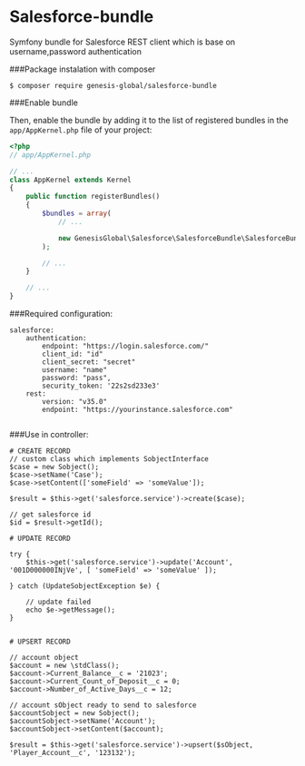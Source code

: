 # Salesforce-bundle
Symfony bundle for Salesforce REST client which is base on username,password authentication

###Package instalation with composer

```console
$ composer require genesis-global/salesforce-bundle
```


###Enable bundle

Then, enable the bundle by adding it to the list of registered bundles
in the `app/AppKernel.php` file of your project:

```php
<?php
// app/AppKernel.php

// ...
class AppKernel extends Kernel
{
    public function registerBundles()
    {
        $bundles = array(
            // ...

            new GenesisGlobal\Salesforce\SalesforceBundle\SalesforceBundle(),
        );

        // ...
    }

    // ...
}
```

###Required configuration:
```
salesforce:
    authentication:
        endpoint: "https://login.salesforce.com/"
        client_id: "id"
        client_secret: "secret"
        username: "name"
        password: "pass",
        security_token: '22s2sd233e3'
    rest:
        version: "v35.0"
        endpoint: "https://yourinstance.salesforce.com"
        
```

###Use in controller:

```
# CREATE RECORD
// custom class which implements SobjectInterface
$case = new Sobject();
$case->setName('Case');
$case->setContent(['someField' => 'someValue']);

$result = $this->get('salesforce.service')->create($case);  

// get salesforce id
$id = $result->getId();
 
# UPDATE RECORD

try {
    $this->get('salesforce.service')->update('Account', '001D000000INjVe', [ 'someField' => 'someValue' ]);
    
} catch (UpdateSobjectException $e) {
    
    // update failed
    echo $e->getMessage();
}


# UPSERT RECORD

// account object
$account = new \stdClass();
$account->Current_Balance__c = '21023';
$account->Current_Count_of_Deposit__c = 0;
$account->Number_of_Active_Days__c = 12;
 
// account sObject ready to send to salesforce
$accountSobject = new Sobject();
$accountSobject->setName('Account');
$accountSobject->setContent($account);

$result = $this->get('salesforce.service')->upsert($sObject, 'Player_Account__c', '123132');
```